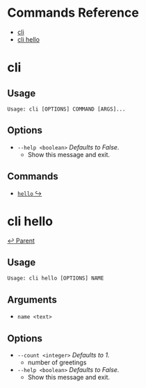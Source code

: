 # Commands Reference

- [cli](#cli)
- [cli hello](#cli-hello)

# cli

## Usage

```
Usage: cli [OPTIONS] COMMAND [ARGS]...
```

## Options

- `--help <boolean>` _Defaults to False._
  - Show this message and exit.

## Commands

- [`hello` ↪](#cli-hello)

# cli hello

[↩ Parent](#cli)

## Usage

```
Usage: cli hello [OPTIONS] NAME
```

## Arguments

- `name <text>`

## Options

- `--count <integer>` _Defaults to 1._
  - number of greetings
- `--help <boolean>` _Defaults to False._
  - Show this message and exit.
